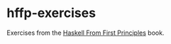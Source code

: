 # hffp-exercises
Exercises from the [Haskell From First Principles](https://lorepub.com/product/haskellbook) book.
